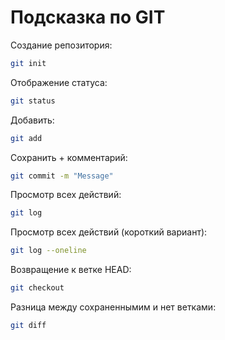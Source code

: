 # Подсказка по GIT

Создание репозитория: 
```sh
git init
```

Отображение статуса:
```sh
git status
```

Добавить:
```sh
git add
```

Сохранить + комментарий:
```sh 
git commit -m "Message"
```

Просмотр всех действий: 
```sh
git log
```

Просмотр всех действий (короткий вариант):
```sh
git log --oneline
```

Вoзвращение к ветке HEAD:
```sh
git checkout
```

Разница между сохраненнымим и нет ветками:
```sh
git diff
```
